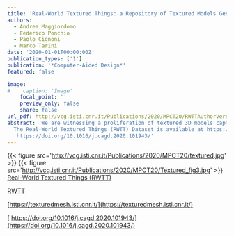 ```yaml
---
title: 'Real-World Textured Things: a Repository of Textured Models Generated with Modern Photo-Reconstruction Tools'
authors:
  - Andrea Maggiordomo
  - Federico Ponchio
  - Paolo Cignoni
  - Marco Tarini
date: '2020-01-01T00:00:00Z'
publication_types: ['1']
publication: '*Computer-Aided Design*'
featured: false

image:
#    caption: 'Image'
    focal_point: ''
    preview_only: false
    share: false
url_pdf: http://vcg.isti.cnr.it/Publications/2020/MPCT20/RWTTAuthorVersionFinal.pdf
abstract: 'We are witnessing a proliferation of textured 3D models captured from the real world with automatic photo-reconstruction tools by people and professionals without a proper technical background in computer graphics. Digital 3D models of this class come with a unique set of characteristics and defects - especially concerning their parametrization - setting them starkly apart from 3D models originating from other, more traditional, sources. We study this class of 3D models by collecting a significant number of representatives and quantitatively evaluating their quality according to several metrics. These include a new invariant metric we carefully design to assess the amount of fragmentation of the UV map, which is one of the main weaknesses potentially hindering the usability of these models. Our results back the widely shared notion that models of this new class are still not fit for direct use in downstream applications (such as videogames), and require challenging processing steps. Regrettably, existing automatic geometry processing tools are not always up to the task: for example, we verify that the available tools for UV optimization often fail due to mesh inconsistencies, geometric and topological noise, excessive resolution, or other factors; moreover, even when an output is produced, it rarely represents a significant improvement over the input (according to the aforementioned measures). Therefore, we argue that further advancements are required by the computer graphics and geometry processing communities specifically targeted at this class of models. Towards this goal, we share the models we collected in this study as a new public repository, Real-World Textured Things (RWTT), intended as a benchmark to systematic field-test and compare future algorithms. RWTT  consists of 568 carefully selected textured 3D models representative of the most popular photo-reconstruction tools currently available. We also provide a web interface to browse the dataset by the metadata we collected during our experiments and a tool, TexMetro, to compute the same set of measures on generic UV mapped datasets.  The Real-World Textured Things (RWTT) Dataset is available at https://texturedmesh.isti.cnr.it/     https://doi.org/10.1016/j.cagd.2020.101943/'
---
```

{{< figure src='http://vcg.isti.cnr.it/Publications/2020/MPCT20/textured.jpg' >}}
{{< figure src='http://vcg.isti.cnr.it/Publications/2020/MPCT20/Textured_fig3.jpg' >}}
[Real-World Textured Things (RWTT)](https://texturedmesh.isti.cnr.it/)

[RWTT](https://texturedmesh.isti.cnr.it/)

[https://texturedmesh.isti.cnr.it/](https://texturedmesh.isti.cnr.it/)

[ https://doi.org/10.1016/j.cagd.2020.101943/](https://doi.org/10.1016/j.cagd.2020.101943/)

